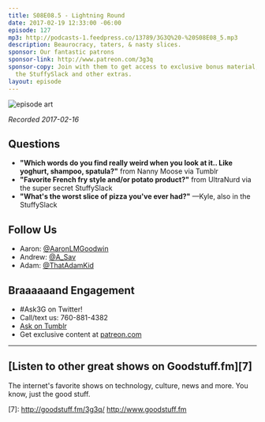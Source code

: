 ```yaml
---
title: S08E08.5 - Lightning Round
date: 2017-02-19 12:33:00 -06:00
episode: 127
mp3: http://podcasts-1.feedpress.co/13789/3G3Q%20-%20S08E08_5.mp3
description: Beaurocracy, taters, & nasty slices.
sponsor: Our fantastic patrons
sponsor-link: http://www.patreon.com/3g3q
sponsor-copy: Join with them to get access to exclusive bonus material, access to
  the StuffySlack and other extras.
layout: episode
---
```


![episode art][1]

_Recorded 2017-02-16_

## Questions

* **"Which words do you find really weird when you look at it.. Like yoghurt, shampoo, spatula?"** from Nanny Moose via Tumblr
* **"Favorite French fry style and/or potato product?"** from UltraNurd via the super secret StuffySlack
* **"What's the worst slice of pizza you've ever had?"** —Kyle, also in the StuffySlack

## Follow Us

* Aaron: [@AaronLMGoodwin][2]
* Andrew: [@A_Sav][3]
* Adam: [@ThatAdamKid][4]

## Braaaaaand Engagement

* #Ask3G on Twitter!
* Call/text us: 760-881-4382
* [Ask on Tumblr][5]
* Get exclusive content at [patreon.com][6]

***

## [Listen to other great shows on Goodstuff.fm][7]

The internet's favorite shows on technology, culture, news and more. You know, just the good stuff.

[1]: http://l.gdwn.co/11nVB.jpg
[2]: http://twitter.com/aaronlmgoodwin
[3]: http://twitter.com/a_sav
[4]: http://twitter.com/thatadamkid
[5]: http://3g3q.co/ask
[6]: http://www.patreon.com/3g3q
[7]: http://goodstuff.fm/3g3q/ http://www.goodstuff.fm
